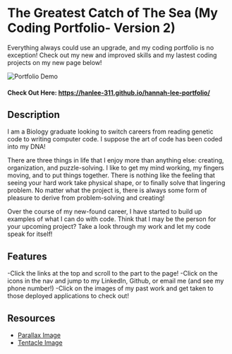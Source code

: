 # The Greatest Catch of The Sea (My Coding Portfolio- Version 2)

Everything always could use an upgrade, and my coding portfolio is no exception! Check out my new and improved skills and my lastest coding projects on my new page below!

![Portfolio Demo](./assets/images/portfolio-demo.gif)

#### Check Out Here: https://hanlee-311.github.io/hannah-lee-portfolio/

## Description
I am a Biology graduate looking to switch careers from reading genetic code to writing computer code. I suppose the art of code has been coded into my DNA! 

There are three things in life that I enjoy more than anything else: creating, organization, and puzzle-solving. I like to get my mind working, my fingers moving, and to put things together. There is nothing like the feeling that seeing your hard work take physical shape, or to finally solve that lingering problem. No matter what the project is, there is always some form of pleasure to derive from problem-solving and creating!

Over the course of my new-found career, I have started to build up examples of what I can do with code. Think that I may be the person for your upcoming project? Take a look through my work and let my code speak for itself!

## Features
-Click the links at the top and scroll to the part to the page!
-Click on the icons in the nav and jump to my LinkedIn, Github, or email me (and see my phone number!)
-Click on the images of my past work and get taken to those deployed applications to check out!

## Resources
- [Parallax Image](https://line.17qq.com/articles/schwuucrx.html)
- [Tentacle Image](https://www.cleanpng.com/free/day-of-the-tentacle.html)